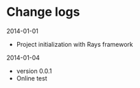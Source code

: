 Change logs
===========

2014-01-01
* Project initialization with Rays framework

2014-01-04
* version 0.0.1
* Online test